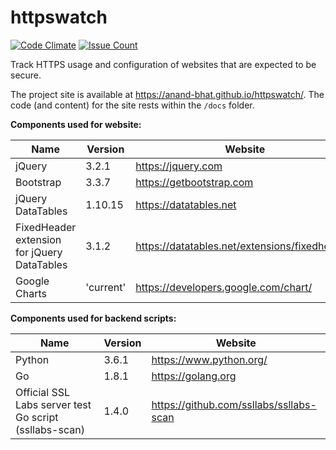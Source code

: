 # httpswatch
[![Code Climate](https://codeclimate.com/github/anand-bhat/httpswatch/badges/gpa.svg)](https://codeclimate.com/github/anand-bhat/httpswatch)
[![Issue Count](https://codeclimate.com/github/anand-bhat/httpswatch/badges/issue_count.svg)](https://codeclimate.com/github/anand-bhat/httpswatch)

Track HTTPS usage and configuration of websites that are expected to be secure.

The project site is available at https://anand-bhat.github.io/httpswatch/. The code (and content) for the site rests within the `/docs` folder.

**Components used for website:**

| Name | Version | Website |
| ----------- | ---- | ----------- |
| jQuery | 3.2.1 | https://jquery.com |
| Bootstrap | 3.3.7 | https://getbootstrap.com |
| jQuery DataTables | 1.10.15 | https://datatables.net |
| FixedHeader extension for jQuery DataTables | 3.1.2 | https://datatables.net/extensions/fixedheader/ |
| Google Charts | 'current' | https://developers.google.com/chart/ |

**Components used for backend scripts:**

| Name      | Version | Website |
| ----------- | ---- | ----------- |
| Python | 3.6.1 | https://www.python.org/|
| Go | 1.8.1 | https://golang.org |
| Official SSL Labs server test Go script (ssllabs-scan) | 1.4.0 | https://github.com/ssllabs/ssllabs-scan |
